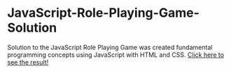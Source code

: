 # JavaScript-Role-Playing-Game-Solution

Solution to the JavaScript Role Playing Game was created fundamental programming concepts using JavaScript with HTML and CSS. 
[Click here to see the result!](https://muntakahelali.github.io/JavaScript-Role-Playing-Game-Solution)

